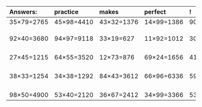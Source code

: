 | Answers: | practice | makes | perfect | ! |
| :--- | :--- | :--- | :--- | :--- |
| 35×79=2765 | 45×98=4410 | 43×32=1376 | 14×99=1386 | 90×52=4680 | 
|   |   |   |   |   | 
|   |   |   |   |   | 
|   |   |   |   |   | 
| 92×40=3680 | 94×97=9118 | 33×19=627 | 11×92=1012 | 30×73=2190 | 
|   |   |   |   |   | 
|   |   |   |   |   | 
|   |   |   |   |   | 
|   |   |   |   |   | 
| 27×45=1215 | 64×55=3520 | 12×73=876 | 69×24=1656 | 41×90=3690 | 
|   |   |   |   |   | 
|   |   |   |   |   | 
|   |   |   |   |   | 
|   |   |   |   |   | 
| 38×33=1254 | 34×38=1292 | 84×43=3612 | 66×96=6336 | 59×69=4071 | 
|   |   |   |   |   | 
|   |   |   |   |   | 
|   |   |   |   |   | 
|   |   |   |   |   | 
| 98×50=4900 | 53×40=2120 | 36×67=2412 | 34×99=3366 | 53×30=1590 | 
